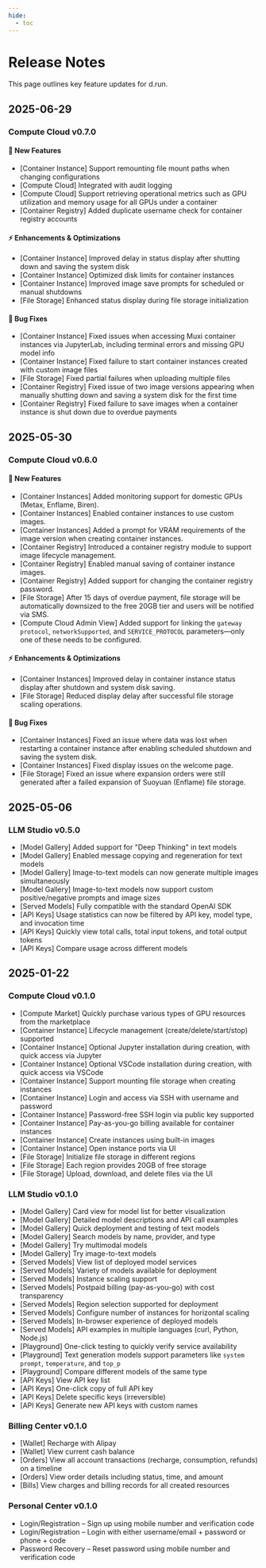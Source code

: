 ```yaml
---
hide:
  - toc
---
```


# Release Notes

This page outlines key feature updates for d.run.

## 2025-06-29

### Compute Cloud v0.7.0

#### 🚀 New Features

* [Container Instance] Support remounting file mount paths when changing configurations
* [Compute Cloud] Integrated with audit logging
* [Compute Cloud] Support retrieving operational metrics such as GPU utilization and memory usage for all GPUs under a container
* [Container Registry] Added duplicate username check for container registry accounts

#### ⚡ Enhancements & Optimizations

* [Container Instance] Improved delay in status display after shutting down and saving the system disk
* [Container Instance] Optimized disk limits for container instances
* [Container Instance] Improved image save prompts for scheduled or manual shutdowns
* [File Storage] Enhanced status display during file storage initialization

#### 🐛 Bug Fixes

* [Container Instance] Fixed issues when accessing Muxi container instances via JupyterLab, including terminal errors and missing GPU model info
* [Container Instance] Fixed failure to start container instances created with custom image files
* [File Storage] Fixed partial failures when uploading multiple files
* [Container Registry] Fixed issue of two image versions appearing when manually shutting down and saving a system disk for the first time
* [Container Registry] Fixed failure to save images when a container instance is shut down due to overdue payments

## 2025-05-30

### Compute Cloud v0.6.0

#### 🚀 New Features

* [Container Instances] Added monitoring support for domestic GPUs (Metax, Enflame, Biren).
* [Container Instances] Enabled container instances to use custom images.
* [Container Instances] Added a prompt for VRAM requirements of the image version when creating container instances.
* [Container Registry] Introduced a container registry module to support image lifecycle management.
* [Container Registry] Enabled manual saving of container instance images.
* [Container Registry] Added support for changing the container registry password.
* [File Storage] After 15 days of overdue payment, file storage will be automatically downsized to the free 20GB tier and users will be notified via SMS.
* [Compute Cloud Admin View] Added support for linking the `gateway protocol`, `networkSupported`, and `SERVICE_PROTOCOL` parameters—only one of these needs to be configured.

#### ⚡ Enhancements & Optimizations

* [Container Instances] Improved delay in container instance status display after shutdown and system disk saving.
* [File Storage] Reduced display delay after successful file storage scaling operations.

#### 🐛 Bug Fixes

* [Container Instances] Fixed an issue where data was lost when restarting a container instance after enabling scheduled shutdown and saving the system disk.
* [Container Instances] Fixed display issues on the welcome page.
* [File Storage] Fixed an issue where expansion orders were still generated after a failed expansion of Suoyuan (Enflame) file storage.

## 2025-05-06

### LLM Studio v0.5.0

- [Model Gallery] Added support for "Deep Thinking" in text models  
- [Model Gallery] Enabled message copying and regeneration for text models  
- [Model Gallery] Image-to-text models can now generate multiple images simultaneously  
- [Model Gallery] Image-to-text models now support custom positive/negative prompts and image sizes  
- [Served Models] Fully compatible with the standard OpenAI SDK  
- [API Keys] Usage statistics can now be filtered by API key, model type, and invocation time  
- [API Keys] Quickly view total calls, total input tokens, and total output tokens  
- [API Keys] Compare usage across different models  

## 2025-01-22

### Compute Cloud v0.1.0

- [Compute Market] Quickly purchase various types of GPU resources from the marketplace  
- [Container Instance] Lifecycle management (create/delete/start/stop) supported  
- [Container Instance] Optional Jupyter installation during creation, with quick access via Jupyter  
- [Container Instance] Optional VSCode installation during creation, with quick access via VSCode  
- [Container Instance] Support mounting file storage when creating instances  
- [Container Instance] Login and access via SSH with username and password  
- [Container Instance] Password-free SSH login via public key supported  
- [Container Instance] Pay-as-you-go billing available for container instances  
- [Container Instance] Create instances using built-in images  
- [Container Instance] Open instance ports via UI  
- [File Storage] Initialize file storage in different regions  
- [File Storage] Each region provides 20GB of free storage  
- [File Storage] Upload, download, and delete files via the UI  

### LLM Studio v0.1.0

- [Model Gallery] Card view for model list for better visualization  
- [Model Gallery] Detailed model descriptions and API call examples  
- [Model Gallery] Quick deployment and testing of text models  
- [Model Gallery] Search models by name, provider, and type  
- [Model Gallery] Try multimodal models  
- [Model Gallery] Try image-to-text models  
- [Served Models] View list of deployed model services  
- [Served Models] Variety of models available for deployment  
- [Served Models] Instance scaling support  
- [Served Models] Postpaid billing (pay-as-you-go) with cost transparency  
- [Served Models] Region selection supported for deployment  
- [Served Models] Configure number of instances for horizontal scaling  
- [Served Models] In-browser experience of deployed models  
- [Served Models] API examples in multiple languages (curl, Python, Node.js)  
- [Playground] One-click testing to quickly verify service availability  
- [Playground] Text generation models support parameters like `system prompt`, `temperature`, and `top_p`  
- [Playground] Compare different models of the same type  
- [API Keys] View API key list  
- [API Keys] One-click copy of full API key  
- [API Keys] Delete specific keys (irreversible)  
- [API Keys] Generate new API keys with custom names  

### Billing Center v0.1.0

- [Wallet] Recharge with Alipay  
- [Wallet] View current cash balance  
- [Orders] View all account transactions (recharge, consumption, refunds) on a timeline  
- [Orders] View order details including status, time, and amount  
- [Bills] View charges and billing records for all created resources  

### Personal Center v0.1.0

- Login/Registration – Sign up using mobile number and verification code  
- Login/Registration – Login with either username/email + password or phone + code  
- Password Recovery – Reset password using mobile number and verification code  
